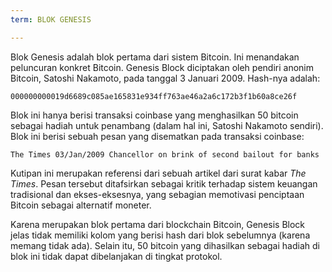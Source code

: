 ```yaml
---
term: BLOK GENESIS

---
```

Blok Genesis adalah blok pertama dari sistem Bitcoin. Ini menandakan peluncuran konkret Bitcoin. Genesis Block diciptakan oleh pendiri anonim Bitcoin, Satoshi Nakamoto, pada tanggal 3 Januari 2009. Hash-nya adalah:

```text
000000000019d6689c085ae165831e934ff763ae46a2a6c172b3f1b60a8ce26f
```

Blok ini hanya berisi transaksi coinbase yang menghasilkan 50 bitcoin sebagai hadiah untuk penambang (dalam hal ini, Satoshi Nakamoto sendiri). Blok ini berisi sebuah pesan yang disematkan pada transaksi coinbase:

```text
The Times 03/Jan/2009 Chancellor on brink of second bailout for banks
```

Kutipan ini merupakan referensi dari sebuah artikel dari surat kabar *The Times*. Pesan tersebut ditafsirkan sebagai kritik terhadap sistem keuangan tradisional dan ekses-eksesnya, yang sebagian memotivasi penciptaan Bitcoin sebagai alternatif moneter.

Karena merupakan blok pertama dari blockchain Bitcoin, Genesis Block jelas tidak memiliki kolom yang berisi hash dari blok sebelumnya (karena memang tidak ada). Selain itu, 50 bitcoin yang dihasilkan sebagai hadiah di blok ini tidak dapat dibelanjakan di tingkat protokol.